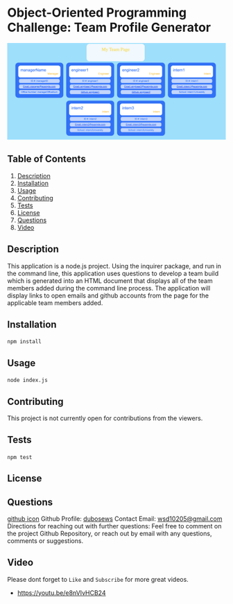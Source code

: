 # Object-Oriented Programming Challenge: Team Profile Generator
<img src="./src/img/teamGenerateScreenshot.png"></img>
<br>

## Table of Contents
  1. [Description](#description) 
  2. [Installation](#installation)
  3. [Usage](#usage)  
  4. [Contributing](#contributing)
  5. [Tests](#tests)
  6. [License](#license)
  7. [Questions](#questions)
  8. [Video](#video)

## Description
This application is a node.js project. Using the inquirer package, and run in the command line, this application uses questions to develop a team build which is generated into an HTML document that displays all of the team members added during the command line process. The application will display links to open emails and github accounts from the page for the applicable team members added.  

## Installation
```npm install```

## Usage
```node index.js```

## Contributing
This project is not currently open for contributions from the viewers.

## Tests
```npm test```

## License
 

## Questions
[github icon](./github-icon-small.png)
Github Profile: [dubosews](https://github.com/dubosews)
Contact Email: [wsd10205@gmail.com](mailto:wsd10205@gmail.com)
Directions for reaching out with further questions:
    Feel free to comment on the project Github Repository, or reach out by email with any questions, comments or suggestions. 

## Video
Please dont forget to `Like` and `Subscribe` for more great videos. 

* https://youtu.be/e8nVIvHCB24